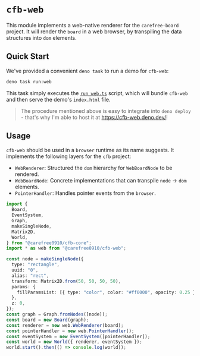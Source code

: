 # `cfb-web`

This module implements a web-native renderer for the `carefree-board` project. It will
render the `board` in a web browser, by transpiling the data structures into `dom`
elements.

## Quick Start

We've provided a convenient `deno task` to run a demo for `cfb-web`:

```bash
deno task run:web
```

This task simply executes the [`run_web.ts`](../scripts/web/run_web.ts) script, which
will bundle `cfb-web` and then serve the demo's `index.html` file.

> The procedure mentioned above is easy to integrate into `deno deploy` - that's why I'm
> able to host it at https://cfb-web.deno.dev/!

## Usage

`cfb-web` should be used in a `browser` runtime as its name suggests. It implements the
following layers for the `cfb` project:

- `WebRenderer`: Structured the `dom` hierarchy for `WebBoardNode` to be rendered.
- `WebBoardNode`: Concrete implementations that can transpile `node` → `dom` elements.
- `PointerHandler`: Handles pointer events from the `browser`.

```ts ignore
import {
  Board,
  EventSystem,
  Graph,
  makeSingleNode,
  Matrix2D,
  World,
} from "@carefree0910/cfb-core";
import * as web from "@carefree0910/cfb-web";

const node = makeSingleNode({
  type: "rectangle",
  uuid: "0",
  alias: "rect",
  transform: Matrix2D.from(50, 50, 50, 50),
  params: {
    fillParamsList: [{ type: "color", color: "#ff0000", opacity: 0.25 }],
  },
  z: 0,
});
const graph = Graph.fromNodes([node]);
const board = new Board(graph);
const renderer = new web.WebRenderer(board);
const pointerHandler = new web.PointerHandler();
const eventSystem = new EventSystem([pointerHandler]);
const world = new World({ renderer, eventSystem });
world.start().then(() => console.log(world));
```
